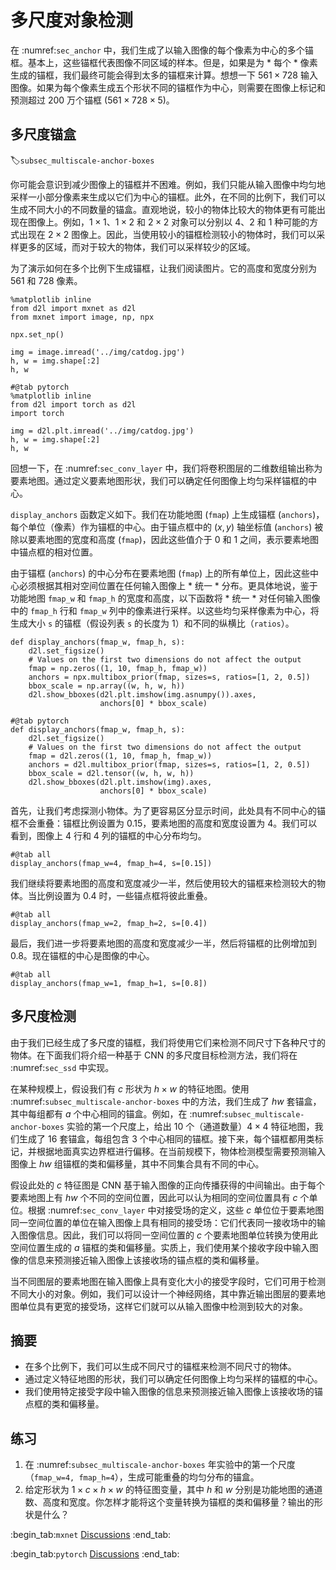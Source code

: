 # 多尺度对象检测

在 :numref:`sec_anchor` 中，我们生成了以输入图像的每个像素为中心的多个锚框。基本上，这些锚框代表图像不同区域的样本。但是，如果是为 * 每个 * 像素生成的锚框，我们最终可能会得到太多的锚框来计算。想想一下 $561 \times 728$ 输入图像。如果为每个像素生成五个形状不同的锚框作为中心，则需要在图像上标记和预测超过 200 万个锚框 ($561 \times 728 \times 5$)。 

## 多尺度锚盒
:label:`subsec_multiscale-anchor-boxes`

你可能会意识到减少图像上的锚框并不困难。例如，我们只能从输入图像中均匀地采样一小部分像素来生成以它们为中心的锚框。此外，在不同的比例下，我们可以生成不同大小的不同数量的锚盒。直观地说，较小的物体比较大的物体更有可能出现在图像上。例如，$1 \times 1$、$1 \times 2$ 和 $2 \times 2$ 对象可以分别以 4、2 和 1 种可能的方式出现在 $2 \times 2$ 图像上。因此，当使用较小的锚框检测较小的物体时，我们可以采样更多的区域，而对于较大的物体，我们可以采样较少的区域。 

为了演示如何在多个比例下生成锚框，让我们阅读图片。它的高度和宽度分别为 561 和 728 像素。

```{.python .input}
%matplotlib inline
from d2l import mxnet as d2l
from mxnet import image, np, npx

npx.set_np()

img = image.imread('../img/catdog.jpg')
h, w = img.shape[:2]
h, w
```

```{.python .input}
#@tab pytorch
%matplotlib inline
from d2l import torch as d2l
import torch

img = d2l.plt.imread('../img/catdog.jpg')
h, w = img.shape[:2]
h, w
```

回想一下，在 :numref:`sec_conv_layer` 中，我们将卷积图层的二维数组输出称为要素地图。通过定义要素地图形状，我们可以确定任何图像上均匀采样锚框的中心。 

`display_anchors` 函数定义如下。我们在功能地图 (`fmap`) 上生成锚框 (`anchors`)，每个单位（像素）作为锚框的中心。由于锚点框中的 $(x, y)$ 轴坐标值 (`anchors`) 被除以要素地图的宽度和高度 (`fmap`)，因此这些值介于 0 和 1 之间，表示要素地图中锚点框的相对位置。 

由于锚框 (`anchors`) 的中心分布在要素地图 (`fmap`) 上的所有单位上，因此这些中心必须根据其相对空间位置在任何输入图像上 * 统一 * 分布。更具体地说，鉴于功能地图 `fmap_w` 和 `fmap_h` 的宽度和高度，以下函数将 * 统一 * 对任何输入图像中的 `fmap_h` 行和 `fmap_w` 列中的像素进行采样。以这些均匀采样像素为中心，将生成大小 `s` 的锚框（假设列表 `s` 的长度为 1）和不同的纵横比（`ratios`）。

```{.python .input}
def display_anchors(fmap_w, fmap_h, s):
    d2l.set_figsize()
    # Values on the first two dimensions do not affect the output
    fmap = np.zeros((1, 10, fmap_h, fmap_w))
    anchors = npx.multibox_prior(fmap, sizes=s, ratios=[1, 2, 0.5])
    bbox_scale = np.array((w, h, w, h))
    d2l.show_bboxes(d2l.plt.imshow(img.asnumpy()).axes,
                    anchors[0] * bbox_scale)
```

```{.python .input}
#@tab pytorch
def display_anchors(fmap_w, fmap_h, s):
    d2l.set_figsize()
    # Values on the first two dimensions do not affect the output
    fmap = d2l.zeros((1, 10, fmap_h, fmap_w))
    anchors = d2l.multibox_prior(fmap, sizes=s, ratios=[1, 2, 0.5])
    bbox_scale = d2l.tensor((w, h, w, h))
    d2l.show_bboxes(d2l.plt.imshow(img).axes,
                    anchors[0] * bbox_scale)
```

首先，让我们考虑探测小物体。为了更容易区分显示时间，此处具有不同中心的锚框不会重叠：锚框比例设置为 0.15，要素地图的高度和宽度设置为 4。我们可以看到，图像上 4 行和 4 列的锚框的中心分布均匀。

```{.python .input}
#@tab all
display_anchors(fmap_w=4, fmap_h=4, s=[0.15])
```

我们继续将要素地图的高度和宽度减少一半，然后使用较大的锚框来检测较大的物体。当比例设置为 0.4 时，一些锚点框将彼此重叠。

```{.python .input}
#@tab all
display_anchors(fmap_w=2, fmap_h=2, s=[0.4])
```

最后，我们进一步将要素地图的高度和宽度减少一半，然后将锚框的比例增加到 0.8。现在锚框的中心是图像的中心。

```{.python .input}
#@tab all
display_anchors(fmap_w=1, fmap_h=1, s=[0.8])
```

## 多尺度检测

由于我们已经生成了多尺度的锚框，我们将使用它们来检测不同尺寸下各种尺寸的物体。在下面我们将介绍一种基于 CNN 的多尺度目标检测方法，我们将在 :numref:`sec_ssd` 中实现。 

在某种规模上，假设我们有 $c$ 形状为 $h \times w$ 的特征地图。使用 :numref:`subsec_multiscale-anchor-boxes` 中的方法，我们生成了 $hw$ 套锚盒，其中每组都有 $a$ 个中心相同的锚盒。例如，在 :numref:`subsec_multiscale-anchor-boxes` 实验的第一个尺度上，给出 10 个（通道数量）$4 \times 4$ 特征地图，我们生成了 16 套锚盒，每组包含 3 个中心相同的锚框。接下来，每个锚框都用类标记，并根据地面真实边界框进行偏移。在当前规模下，物体检测模型需要预测输入图像上 $hw$ 组锚框的类和偏移量，其中不同集合具有不同的中心。 

假设此处的 $c$ 特征图是 CNN 基于输入图像的正向传播获得的中间输出。由于每个要素地图上有 $hw$ 个不同的空间位置，因此可以认为相同的空间位置具有 $c$ 个单位。根据 :numref:`sec_conv_layer` 中对接受场的定义，这些 $c$ 单位位于要素地图同一空间位置的单位在输入图像上具有相同的接受场：它们代表同一接收场中的输入图像信息。因此，我们可以将同一空间位置的 $c$ 个要素地图单位转换为使用此空间位置生成的 $a$ 锚框的类和偏移量。实质上，我们使用某个接收字段中输入图像的信息来预测接近输入图像上该接收场的锚点框的类和偏移量。 

当不同图层的要素地图在输入图像上具有变化大小的接受字段时，它们可用于检测不同大小的对象。例如，我们可以设计一个神经网络，其中靠近输出图层的要素地图单位具有更宽的接受场，这样它们就可以从输入图像中检测到较大的对象。 

## 摘要

* 在多个比例下，我们可以生成不同尺寸的锚框来检测不同尺寸的物体。
* 通过定义特征地图的形状，我们可以确定任何图像上均匀采样的锚框的中心。
* 我们使用特定接受字段中输入图像的信息来预测接近输入图像上该接收场的锚点框的类和偏移量。

## 练习

1. 在 :numref:`subsec_multiscale-anchor-boxes` 年实验中的第一个尺度（`fmap_w=4, fmap_h=4`），生成可能重叠的均匀分布的锚盒。
1. 给定形状为 $1 \times c \times h \times w$ 的特征图变量，其中 $h$ 和 $w$ 分别是功能地图的通道数、高度和宽度。你怎样才能将这个变量转换为锚框的类和偏移量？输出的形状是什么？

:begin_tab:`mxnet`
[Discussions](https://discuss.d2l.ai/t/371)
:end_tab:

:begin_tab:`pytorch`
[Discussions](https://discuss.d2l.ai/t/1607)
:end_tab:
